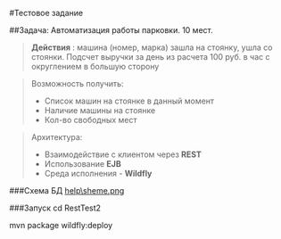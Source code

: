 #Тестовое задание 

##Задача: Автоматизация работы парковки. 10 мест.

> **Действия** : машина (номер, марка) зашла на стоянку, ушла со стоянки.
> Подсчет выручки за день из расчета 100 руб. в час с округлением в большую сторону


> Возможность получить:
> - Список машин на стоянке в данный момент
> - Наличие машины на стоянке
> - Кол-во свободных мест


> Архитектура:
> - Взаимодействие с клиентом через **REST**
> - Использование **EJB**
> - Среда исполнения - **Wildfly**


###Схема БД
[help\sheme.png](https://github.com/avp1983/testRest/blob/master/help/sheme.png)
 

###Запуск
 cd RestTest2
 
 mvn package wildfly:deploy